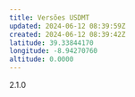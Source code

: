 ```yaml
---
title: Versões USDMT
updated: 2024-06-12 08:39:59Z
created: 2024-06-12 08:39:42Z
latitude: 39.33844170
longitude: -8.94270760
altitude: 0.0000
---
```


2.1.0